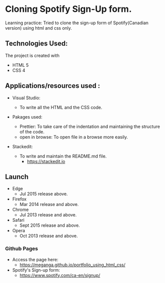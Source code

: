 

# Cloning Spotify Sign-Up form.

Learning practice:
Tried to clone the sign-up form of Spotify(Canadian version) using html and css only.

## Technologies Used:
The project is created with

 - HTML 5
 - CSS 4

## Applications/resources used :

 - Visual Studio: 
	 - To write all the HTML and the CSS code.
		  
 - Pakages used:	 
	 -  Prettier: To take care of the indentation and maintaining the structure of the code.
	 - open in browse: To open file in a browse more easily.
 - Stackedit:
	 - To write and maintain the README.md file.
		 - https://stackedit.io

## Launch
 

 - Edge 
	 - Jul 2015 release above.
 - Firefox 
	 - Mar 2014 release and above.
 - Chrome 
	 - Jul 2013 release and above.
- Safari
	- Sept 2015 release and above.
- Opera
	- Oct 2013 release and above.


### Github Pages

 - Access the page here:
	 - https://meganga.github.io/portfolio_using_html_css/
- Spotify's Sign-up form:
	- https://www.spotify.com/ca-en/signup/
<!--stackedit_data:
eyJoaXN0b3J5IjpbLTE0MDI0NjA0MjEsLTYzNTEyOTUzOV19
-->